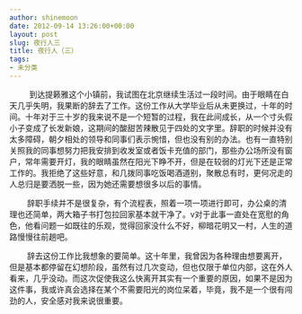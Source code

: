 ```yaml
---
author: shinemoon
date: 2012-09-14 13:26:00+00:00
layout: post
slug: 夜行人三
title: 夜行人（三）
tags:
- 未分类
---
```


         到达提籁雅这个小镇前，我试图在北京继续生活过一段时间。由于眼睛在白天几乎失明，我果断的辞去了工作。这份工作从大学毕业后从未更换过，十年的时间。十年对于三十岁的我来说不是一个短暂的过程，我在此间成长，从一个寸头假小子变成了长发新娘，这期间的酸甜苦辣散见于四处的文字里。辞职的时候并没有太多障碍，朝夕相处的领导和同事们表示惋惜，但也没有别的办法。也有一直特别关照我的同事想努力把我安排到收发室或者饭卡充值的部门，那些办公场所没有窗户，常年需要开灯，我的眼睛虽然在阳光下睁不开，但是在较弱的灯光下还是正常工作的。我拒绝了这些好意，和几拨同事吃饭喝酒道别，聚散总有时，更何况走的人总归是要洒脱一些，因为她还需要想很多以后的事情。  
  
        辞职手续并不是很复杂，有个流程表，照着一项一项进行即可，办公桌的清理也还简单，两大箱子书打包拉回家基本就干净了。v对于此事一直处在宽慰的角色，他看问题一如既往的乐观，觉得回家没什么不好，柳暗花明又一村，人生的道路慢慢往前趟吧。  
  
        辞去这份工作比我想象的要简单。这十年里，我曾因为各种理由想要离开，但是基本都停留在幻想阶段，虽然有过几次变动，但也仅限于单位内部，这在外人看来，几乎没动。而这次促使我这么快离开其实有一个重要的原因，如果不是因为这件事，我或许真会选择在某个不需要阳光的岗位呆着，毕竟，我不是一个很有闯劲的人，安全感对我来说很重要。
